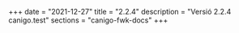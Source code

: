 +++
date        = "2021-12-27"
title       = "2.2.4"
description = "Versió 2.2.4 canigo.test"
sections    = "canigo-fwk-docs"
+++